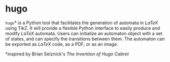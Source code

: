 # hugo

`hugo`* is a Python tool that facilitates the generation of automata in
$LaTeX$ using TikZ. It will provide a flexible Python interface to easily
produce and modify $LaTeX$ automata. Users can initialize an automaton object
with a set of states, and can specify the transitions between them. The
automaton can be exported as $LaTeX$ code, as a PDF, or as an image.

*inspired by Brian Selznick's *The Invention of Hugo Cabret*

